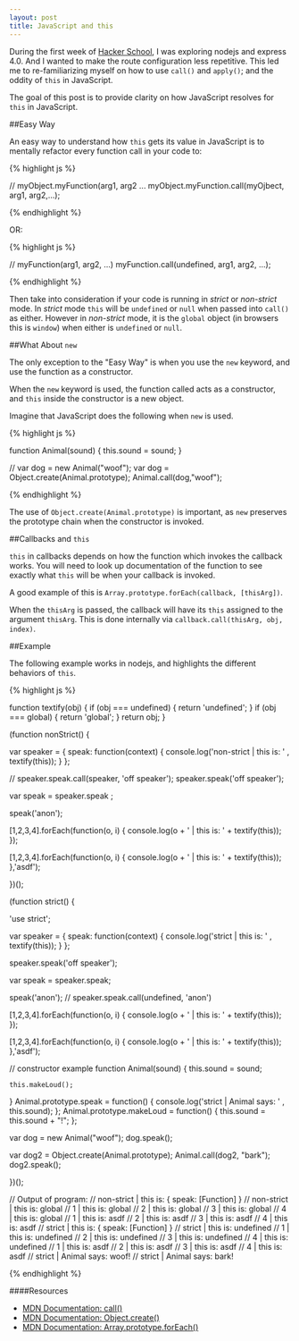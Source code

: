 ```yaml
---
layout: post
title: JavaScript and this
---
```


During the first week of [Hacker School](http://www.hackerschool.com),
I was exploring nodejs and express 4.0. And I wanted to make the route
configuration less repetitive. This led me to re-familiarizing myself on how
to use `call()` and `apply()`; and the oddity of `this` in JavaScript.

The goal of this post is to provide clarity on how JavaScript resolves
for `this` in JavaScript.

##Easy Way

An easy way to understand how `this` gets its value in JavaScript is 
to mentally refactor every function call in your code to:

{% highlight js %}

// myObject.myFunction(arg1, arg2 ...
myObject.myFunction.call(myOjbect, arg1, arg2,...);

{% endhighlight %}

OR:

{% highlight js %}

// myFunction(arg1, arg2, ...)
myFunction.call(undefined, arg1, arg2, ...);

{% endhighlight %}

Then take into consideration if your code is running in *strict* or *non-strict* mode.
In *strict* mode `this` will be `undefined` or `null` when passed into `call()`
as either. However in *non-strict* mode, it is the `global` object (in browsers
this is `window`) when either is `undefined` or `null`.

##What About `new`

The only exception to the "Easy Way" is when you use the `new` keyword, and use 
the function as a constructor.

When the `new` keyword is used, the function called acts as a constructor, and
`this` inside the constructor is a new object.

Imagine that JavaScript does the following when `new` is used.

{% highlight js %}

function Animal(sound) {
  this.sound = sound;
}

// var dog = new Animal("woof");
var dog = Object.create(Animal.prototype);
Animal.call(dog,"woof");

{% endhighlight %}

The use of `Object.create(Animal.prototype)` is important, as 
`new` preserves the prototype chain when the constructor is invoked.

##Callbacks and `this`

`this` in callbacks depends on how the function which invokes the callback
works. You will need to look up documentation of the function to
see exactly what `this` will be when your callback is invoked.

A good example of this is `Array.prototype.forEach(callback, [thisArg])`.

When the `thisArg` is passed, the callback will have its `this` assigned to 
the argument `thisArg`. This is done internally via `callback.call(thisArg, obj, index)`.

##Example

The following example works in nodejs, and highlights the different behaviors of `this`.

{% highlight js %}

function textify(obj) {
  if (obj === undefined) {
    return 'undefined';
  }
  if (obj === global) {
    return 'global';
  }
  return obj;
}


(function nonStrict() {
  
  var speaker =  {
    speak: function(context) {
      console.log('non-strict | this is: ' , textify(this));
    }
  };
  
  // speaker.speak.call(speaker, 'off speaker');
  speaker.speak('off speaker'); 

  var speak = speaker.speak ;

  speak('anon'); 
  
  
  [1,2,3,4].forEach(function(o, i) {
    console.log(o + ' | this is: ' + textify(this));
  });
  
  [1,2,3,4].forEach(function(o, i) {
    console.log(o + ' | this is: ' + textify(this));
  },'asdf');

})();


(function strict() {
  
  'use strict';
  
  var speaker = {
    speak: function(context) {
      console.log('strict | this is: ' , textify(this));
    }
  };
  
  speaker.speak('off speaker');

  var speak = speaker.speak;

  speak('anon'); // speaker.speak.call(undefined, 'anon')
  
  [1,2,3,4].forEach(function(o, i) {
    console.log(o + ' | this is: ' + textify(this));
  });
  
  [1,2,3,4].forEach(function(o, i) {
    console.log(o + ' | this is: ' + textify(this));
  },'asdf');
  
  // constructor example
  function Animal(sound) {
    this.sound = sound;
    
    this.makeLoud();
  }
  Animal.prototype.speak = function() {
    console.log('strict | Animal says: ' , this.sound);
  };
  Animal.prototype.makeLoud = function() {
    this.sound = this.sound + "!";
  };
  
  var dog = new Animal("woof");
  dog.speak();
  
  var dog2 = Object.create(Animal.prototype);
  Animal.call(dog2, "bark");
  dog2.speak();
  
})();


// Output of program:
// non-strict | this is:  { speak: [Function] }
// non-strict | this is:  global
// 1 | this is: global
// 2 | this is: global
// 3 | this is: global
// 4 | this is: global
// 1 | this is: asdf
// 2 | this is: asdf
// 3 | this is: asdf
// 4 | this is: asdf
// strict | this is:  { speak: [Function] }
// strict | this is:  undefined
// 1 | this is: undefined
// 2 | this is: undefined
// 3 | this is: undefined
// 4 | this is: undefined
// 1 | this is: asdf
// 2 | this is: asdf
// 3 | this is: asdf
// 4 | this is: asdf
// strict | Animal says:  woof!
// strict | Animal says:  bark!

{% endhighlight %}


####Resources 

* [MDN Documentation: call()](https://developer.mozilla.org/en-US/docs/Web/JavaScript/Reference/Global_Objects/Function/call)
* [MDN Documentation: Object.create()](https://developer.mozilla.org/en-US/docs/Web/JavaScript/Reference/Global_Objects/Object/create)
* [MDN Documentation: Array.prototype.forEach()](https://developer.mozilla.org/en-US/docs/Web/JavaScript/Reference/Global_Objects/Array/forEach)


